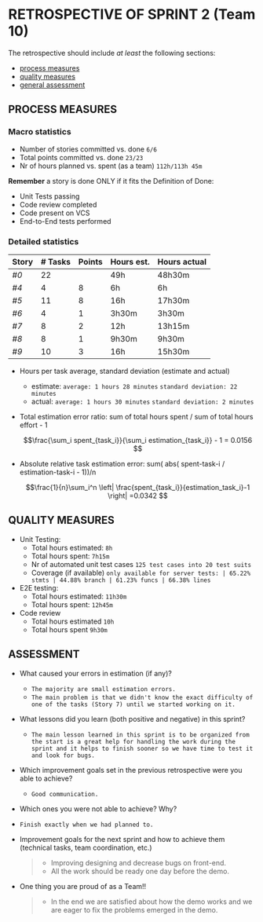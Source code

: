 # RETROSPECTIVE OF SPRINT 2 (Team 10)

The retrospective should include _at least_ the following
sections:

- [process measures](#process-measures)
- [quality measures](#quality-measures)
- [general assessment](#assessment)

## PROCESS MEASURES

### Macro statistics

- Number of stories committed vs. done `6/6`
- Total points committed vs. done `23/23`
- Nr of hours planned vs. spent (as a team) `112h/113h 45m`

**Remember** a story is done ONLY if it fits the Definition of Done:

- Unit Tests passing
- Code review completed
- Code present on VCS
- End-to-End tests performed

### Detailed statistics

| Story | # Tasks | Points | Hours est. | Hours actual |
| ----- | ------- | ------ | ---------- | ------------ |
| _#0_  | 22      |        | 49h        | 48h30m       |
| _#4_  | 4       | 8      | 6h         | 6h           |
| _#5_  | 11      | 8      | 16h        | 17h30m       |
| _#6_  | 4       | 1      | 3h30m      | 3h30m        |
| _#7_  | 8       | 2      | 12h        | 13h15m       |
| _#8_  | 8       | 1      | 9h30m      | 9h30m        |
| _#9_  | 10      | 3      | 16h        | 15h30m       |

- Hours per task average, standard deviation (estimate and actual)
  - estimate: `average: 1 hours 28 minutes` `standard deviation: 22 minutes`
  - actual: `average: 1 hours 30 minutes` `standard deviation: 2 minutes`
- Total estimation error ratio: sum of total hours spent / sum of total hours effort - 1

  $$\frac{\sum_i spent_{task_i}}{\sum_i estimation_{task_i}} - 1 = 0.0156 $$

- Absolute relative task estimation error: sum( abs( spent-task-i / estimation-task-i - 1))/n

  $$\frac{1}{n}\sum_i^n \left| \frac{spent_{task_i}}{estimation_task_i}-1 \right| =0.0342 $$

## QUALITY MEASURES

- Unit Testing:
  - Total hours estimated: `8h`
  - Total hours spent: `7h15m`
  - Nr of automated unit test cases `125 test cases into 20 test suits`
  - Coverage (if available) `only available for server tests: | 65.22% stmts | 44.88% branch | 61.23% funcs | 66.38% lines`
- E2E testing:
  - Total hours estimated: `11h30m`
  - Total hours spent: `12h45m`
- Code review
  - Total hours estimated `10h`
  - Total hours spent `9h30m`

## ASSESSMENT

- What caused your errors in estimation (if any)?

  - `The majority are small estimation errors.`
  - `The main problem is that we didn't know the exact difficulty of one of the tasks (Story 7) until we started working on it.`

- What lessons did you learn (both positive and negative) in this sprint?

  - `The main lesson learned in this sprint is to be organized from the start is a great help for handling the work during the sprint and it helps to finish sooner so we have time to test it and look for bugs.`

- Which improvement goals set in the previous retrospective were you able to achieve?
  - `Good communication.`
- Which ones you were not able to achieve? Why?
- `Finish exactly when we had planned to. `

- Improvement goals for the next sprint and how to achieve them (technical tasks, team coordination, etc.)

  > - Improving designing and decrease bugs on front-end.
  > - All the work should be ready one day before the demo.

- One thing you are proud of as a Team!!
  > - In the end we are satisfied about how the demo works and we are eager to fix the problems emerged in the demo.
